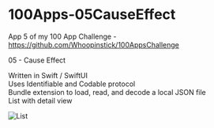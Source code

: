 # 100Apps-05CauseEffect

App 5 of my 100 App Challenge - https://github.com/Whoopinstick/100AppsChallenge

05 - Cause Effect

Written in Swift / SwiftUI <br>
Uses Identifiable and Codable protocol <br>
Bundle extension to load, read, and decode a local JSON file <br>
List with detail view <br>

![List](./CauseEffect.gif)
